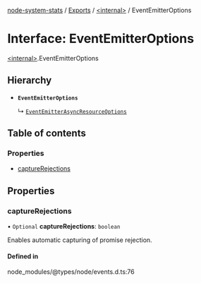 [node-system-stats](../README.md) / [Exports](../modules.md) / [\<internal\>](../modules/internal_.md) / EventEmitterOptions

# Interface: EventEmitterOptions

[\<internal\>](../modules/internal_.md).EventEmitterOptions

## Hierarchy

- **`EventEmitterOptions`**

  ↳ [`EventEmitterAsyncResourceOptions`](internal_.EventEmitter.EventEmitterAsyncResourceOptions.md)

## Table of contents

### Properties

- [captureRejections](internal_.EventEmitterOptions.md#capturerejections)

## Properties

### captureRejections

• `Optional` **captureRejections**: `boolean`

Enables automatic capturing of promise rejection.

#### Defined in

node_modules/@types/node/events.d.ts:76
